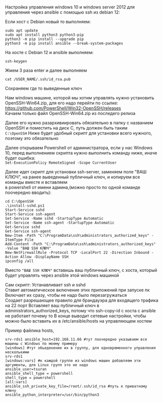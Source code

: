 Настройка управления windows 10 и windows server 2012 для управления через ansible с помощью ssh из debian 12: 

Если хост с Debian новый то выполняем:
```
sudo apt update
sudo apt install python3 python3-pip
python3 -m pip install --upgrade pip
python3 -m pip install ansible --break-system-packages
```

На хосте с Debian 12 и ansible выполняем:
```
ssh-keygen
```
Жмем 3 раза enter и далее выполняем
```
cat /USER_NAME/.ssh/id_rsa.pub
```
Сохраняем где то выведенные ключ  

Нам windows машине, которой мы хотим управлять нужно установить OpenSSH-Win64.zip, для его надо перейти по ссылке:  
https://github.com/PowerShell/Win32-OpenSSH/releases  
Качаем только файл OpenSSH-Win64.zip из последего релиза

Далее его нужно разархивиировать обязательно в папку с названием OpenSSH и поместить на диск C, путь должен быть таким  
`C:\OpenSSH`
Ниже будет удобный скрипт для установки всего нужного, поэтому это обязательно

Далее открываем Powershell от администратора, если у нас Windows 10, перед выполнением скрипта нужно выполнить команду ниже, иначе будет ошибка:  
`Set-ExecutionPolicy RemoteSigned -Scope CurrentUser`

Далее идет скрипт для установки ssh-server, заменяем поле "ВАШ КЛЮЧ", на ранее выведенный публичный ключ, и копируем все команды вместе и вставляем  
в powershell от имени админа,(можно просто по одной команде поочередно вводить):
```
cd C:\OpenSSH    
.\install-sshd.ps1
Start-Service sshd
Start-Service ssh-agent
Set-Service -Name sshd -StartupType Automatic
Set-Service -Name ssh-agent -StartupType Automatic
Get-Service sshd
Get-Service ssh-agent
New-Item -Path "C:\ProgramData\ssh\administrators_authorized_keys" -ItemType File
Add-Content -Path "C:\ProgramData\ssh\administrators_authorized_keys" -Value "ВАШ SSH КЛЮЧ"
New-NetFirewallRule -Protocol TCP -LocalPort 22 -Direction Inbound -Action Allow -DisplayName SSH
ipconfig /all
```
Вместо `"ВАШ SSH КЛЮЧ"` вставишь ваш публичный ключ, с хоста, который будет управлять через ansible этой windows машиной  

Сам скрипт: 
Устанавливает ssh и sshd  
Ставит автоматическое включение этих приложений при запуске пк  
Включает их сразу, чтобы не надо было перезагружаться  
Создает разрешающее правило для брандауэра для входящего трафика на 22 порт
Вставляет ваш публичный ключ в administrators_authorized_keys, потому что ssh-copy-id с хоста с ansible не работает почему то
В конце выводит сетевые настройки, чтобы можно было вставить их в /etc/ansible/hosts на управляющем хостем 

Пример файлика hosts, 
```
srv-rds1 ansible_host=192.168.11.66 #тут поочередно указываем все машины с Windows по моему примеру
[windows] #тут обьеденение их в группу, для одновременного управления несколькими
srv-rds1 
[windows:vars] #к каждой группе из windows машин добавляем эти аргументы, для Linux групп это не надо
ansible_user=tsuran
ansible_shell_type = powershell
shell_type = powershell
[all:vars] 
ansible_ssh_private_key_file=/root/.ssh/id_rsa #путь к приватному ключу
ansible_python_interpreter=/usr/bin/python3 
```



